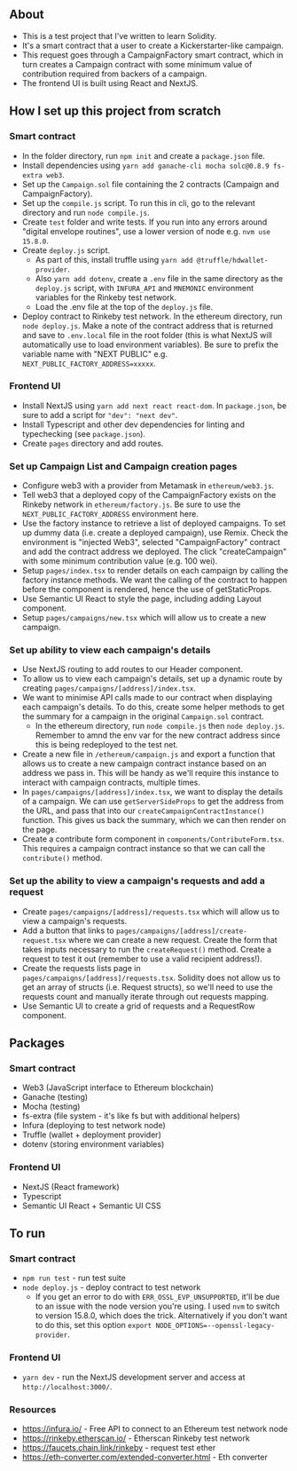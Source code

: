 ## About

- This is a test project that I've written to learn Solidity.
- It's a smart contract that a user to create a Kickerstarter-like campaign.
- This request goes through a CampaignFactory smart contract, which in turn creates a Campaign contract with some minimum value of contribution required from backers of a campaign.
- The frontend UI is built using React and NextJS.

## How I set up this project from scratch

### Smart contract

- In the folder directory, run `npm init` and create a `package.json` file.
- Install dependencies using `yarn add ganache-cli mocha solc@0.8.9 fs-extra web3`.
- Set up the `Campaign.sol` file containing the 2 contracts (Campaign and CampaignFactory).
- Set up the `compile.js` script. To run this in cli, go to the relevant directory and run `node compile.js`.
- Create `test` folder and write tests. If you run into any errors around "digital envelope routines", use a lower version of node e.g. `nvm use 15.8.0`.
- Create `deploy.js` script.
  - As part of this, install truffle using `yarn add @truffle/hdwallet-provider`.
  - Also `yarn add dotenv`, create a `.env` file in the same directory as the `deploy.js` script, with `INFURA_API` and `MNEMONIC` environment variables for the Rinkeby test network.
  - Load the .env file at the top of the `deploy.js` file.
- Deploy contract to Rinkeby test network. In the ethereum directory, run `node deploy.js`. Make a note of the contract address that is returned and save to `.env.local` file in the root folder (this is what NextJS will automatically use to load environment variables). Be sure to prefix the variable name with "NEXT PUBLIC" e.g. `NEXT_PUBLIC_FACTORY_ADDRESS=xxxxx`.

### Frontend UI

- Install NextJS using `yarn add next react react-dom`. In `package.json`, be sure to add a script for `"dev": "next dev"`.
- Install Typescript and other dev dependencies for linting and typechecking (see `package.json`).
- Create `pages` directory and add routes.

### Set up Campaign List and Campaign creation pages

- Configure web3 with a provider from Metamask in `ethereum/web3.js`.
- Tell web3 that a deployed copy of the CampaignFactory exists on the Rinkeby network in `ethereum/factory.js`. Be sure to use the `NEXT_PUBLIC_FACTORY_ADDRESS` environment here.
- Use the factory instance to retrieve a list of deployed campaigns. To set up dummy data (i.e. create a deployed campaign), use Remix. Check the environment is "injected Web3", selected "CampaignFactory" contract and add the contract address we deployed. The click "createCampaign" with some minimum contribution value (e.g. 100 wei).
- Setup `pages/index.tsx` to render details on each campaign by calling the factory instance methods. We want the calling of the contract to happen before the component is rendered, hence the use of getStaticProps.
- Use Semantic UI React to style the page, including adding Layout component.
- Setup `pages/campaigns/new.tsx` which will allow us to create a new campaign.

### Set up ability to view each campaign's details

- Use NextJS routing to add routes to our Header component.
- To allow us to view each campaign's details, set up a dynamic route by creating `pages/campaigns/[address]/index.tsx`.
- We want to minimise API calls made to our contract when displaying each campaign's details. To do this, create some helper methods to get the summary for a campaign in the original `Campaign.sol` contract.
  - In the ethereum directory, run `node compile.js` then `node deploy.js`. Remember to amnd the env var for the new contract address since this is being redeployed to the test net.
- Create a new file in `/ethereum/campaign.js` and export a function that allows us to create a new campaign contract instance based on an address we pass in. This will be handy as we'll require this instance to interact with campaign contracts, multiple times.
- In `pages/campaigns/[address]/index.tsx`, we want to display the details of a campaign. We can use `getServerSideProps` to get the address from the URL, and pass that into our `createCampaignContractInstance()` function. This gives us back the summary, which we can then render on the page.
- Create a contribute form component in `components/ContributeForm.tsx`. This requires a campaign contract instance so that we can call the `contribute()` method.

### Set up the ability to view a campaign's requests and add a request

- Create `pages/campaigns/[address]/requests.tsx` which will allow us to view a campaign's requests.
- Add a button that links to `pages/campaigns/[address]/create-request.tsx` where we can create a new request. Create the form that takes inputs necessary to run the `createRequest()` method. Create a request to test it out (remember to use a valid recipient address!).
- Create the requests lists page in `pages/campaigns/[address]/requests.tsx`. Solidity does not allow us to get an array of structs (i.e. Request structs), so we'll need to use the requests count and manually iterate through out requests mapping.
- Use Semantic UI to create a grid of requests and a RequestRow component.

## Packages

### Smart contract

- Web3 (JavaScript interface to Ethereum blockchain)
- Ganache (testing)
- Mocha (testing)
- fs-extra (file system - it's like fs but with additional helpers)
- Infura (deploying to test network node)
- Truffle (wallet + deployment provider)
- dotenv (storing environment variables)

### Frontend UI

- NextJS (React framework)
- Typescript
- Semantic UI React + Semantic UI CSS

## To run

### Smart contract

- `npm run test` - run test suite
- `node deploy.js` - deploy contract to test network
  - If you get an error to do with `ERR_OSSL_EVP_UNSUPPORTED`, it'll be due to an issue with the node version you're using. I used `nvm` to switch to version 15.8.0, which does the trick. Alternatively if you don't want to do this, set this option `export NODE_OPTIONS=--openssl-legacy-provider`.

### Frontend UI

- `yarn dev` - run the NextJS development server and access at `http://localhost:3000/`.

### Resources

- https://infura.io/ - Free API to connect to an Ethereum test network node
- https://rinkeby.etherscan.io/ - Etherscan Rinkeby test network
- https://faucets.chain.link/rinkeby - request test ether
- https://eth-converter.com/extended-converter.html - Eth converter
